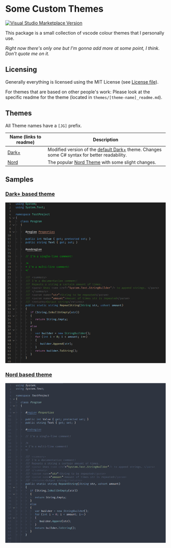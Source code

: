 # Some Custom Themes

[![Visual Studio Marketplace Version](https://vsmarketplacebadge.apphb.com/version/JulianGmp.jg-themes.svg)](https://marketplace.visualstudio.com/items?itemName=JulianGmp.jg-themes)

This package is a small collection of vscode colour themes that I personally use.

*Right now there's only one but I'm gonna add more at some point, I think. Don't quote me on it.*

## Licensing

Generally everything is licensed using the MIT License (see [License file](LICENSE)).

For themes that are based on other people's work: Please look at the specific readme for the theme (located in `themes/[theme-name]_readme.md`).

## Themes

All Theme names have a `[JG]` prefix.

| Name (links to readme) | Description |
| ---------------------- | ----------- |
| [Dark+](themes/jg-darkplus_readme.md) | Modified version of the [default Dark+](https://github.com/Microsoft/vscode/blob/master/extensions/theme-defaults/themes/dark_plus.json) theme. Changes some C# syntax for better readability. |
| [Nord](themes/jg-nord_readme.md) | The popular [Nord Theme](https://github.com/arcticicestudio/nord-visual-studio-code) with some slight changes. |

## Samples

### [Dark+ based theme](themes/jg-darkplus_readme.md)
![img/jg-darkplus_sample.jpg](img/jg-darkplus_sample.jpg)

### [Nord based theme](themes/jg-nord_readme.md)
![img/jg-nord_sample.jpg](img/jg-nord_sample.jpg)

